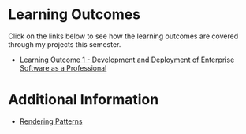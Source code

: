 # Learning Outcomes
Click on the links below to see how the learning outcomes are covered through my projects this semester.
- [Learning Outcome 1 - Development and Deployment of Enterprise Software as a Professional](./learning-outcomes/LO1.md)

# Additional Information
- [Rendering Patterns](./additional-docs/RP.md)
